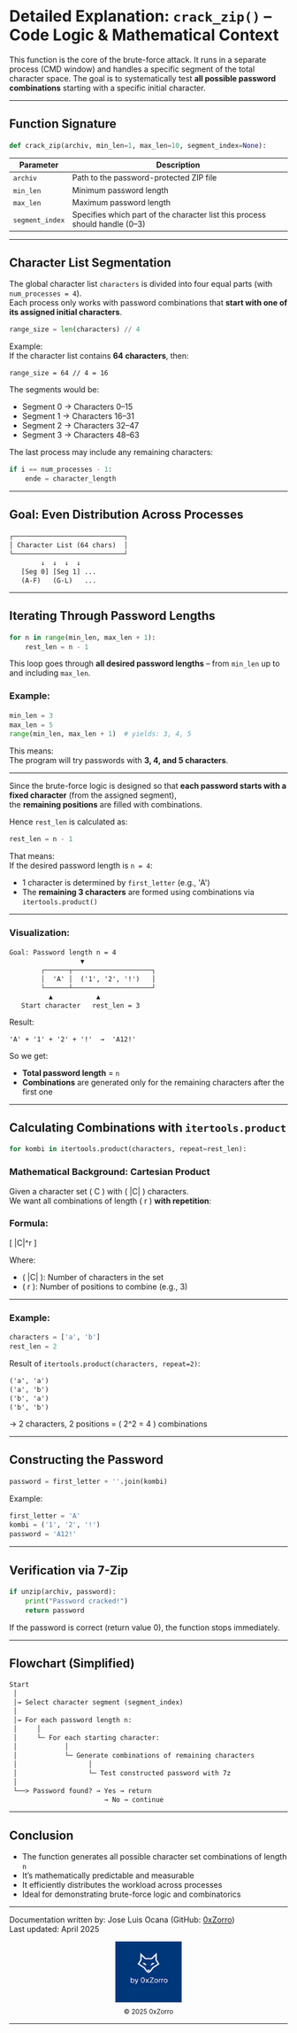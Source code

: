 # Detailed Explanation: `crack_zip()` – Code Logic & Mathematical Context

This function is the core of the brute-force attack. It runs in a separate process (CMD window) and handles a specific segment of the total character space. The goal is to systematically test **all possible password combinations** starting with a specific initial character.

---

## Function Signature

```python
def crack_zip(archiv, min_len=1, max_len=10, segment_index=None):
```

| Parameter        | Description                                                                 |
|------------------|-----------------------------------------------------------------------------|
| `archiv`         | Path to the password-protected ZIP file                                     |
| `min_len`        | Minimum password length                                                     |
| `max_len`        | Maximum password length                                                     |
| `segment_index`  | Specifies which part of the character list this process should handle (0–3) |

---

## Character List Segmentation

The global character list `characters` is divided into four equal parts (with `num_processes = 4`).  
Each process only works with password combinations that **start with one of its assigned initial characters**.

```python
range_size = len(characters) // 4
```

Example:  
If the character list contains **64 characters**, then:

```
range_size = 64 // 4 = 16
```

The segments would be:
- Segment 0 → Characters 0–15
- Segment 1 → Characters 16–31
- Segment 2 → Characters 32–47
- Segment 3 → Characters 48–63

The last process may include any remaining characters:

```python
if i == num_processes - 1:
    ende = character_length
```

---

## Goal: Even Distribution Across Processes

```text
┌────────────────────────────┐
│ Character List (64 chars)  │
└────────────────────────────┘
        ↓  ↓  ↓  ↓
   [Seg 0] [Seg 1] ...
   (A-F)   (G-L)   ...
```

---

## Iterating Through Password Lengths

```python
for n in range(min_len, max_len + 1):
    rest_len = n - 1
```

This loop goes through **all desired password lengths** – from `min_len` up to and including `max_len`.

### Example:
```python
min_len = 3
max_len = 5
range(min_len, max_len + 1)  # yields: 3, 4, 5
```

This means:  
The program will try passwords with **3, 4, and 5 characters**.

---

Since the brute-force logic is designed so that **each password starts with a fixed character** (from the assigned segment),  
the **remaining positions** are filled with combinations.

Hence `rest_len` is calculated as:

```python
rest_len = n - 1
```

That means:  
If the desired password length is `n = 4`:

- 1 character is determined by `first_letter` (e.g., 'A')
- The **remaining 3 characters** are formed using combinations via `itertools.product()`

---

### Visualization:

```
Goal: Password length n = 4
                  ▼
        ┌──────┬────────────────────┐
        │  'A' │  ('1', '2', '!')   │
        └──────┴────────────────────┘
          ▲           ▲
   Start character   rest_len = 3
```

Result:
```
'A' + '1' + '2' + '!'  →  'A12!'
```

So we get:
- **Total password length** = `n`
- **Combinations** are generated only for the remaining characters after the first one

---

## Calculating Combinations with `itertools.product`

```python
for kombi in itertools.product(characters, repeat=rest_len):
```

### Mathematical Background: **Cartesian Product**

Given a character set \( C \) with \( |C| \) characters.  
We want all combinations of length \( r \) **with repetition**:

### Formula:

\[
|C|^r
\]

Where:
- \( |C| \): Number of characters in the set
- \( r \): Number of positions to combine (e.g., 3)

---

### Example:

```python
characters = ['a', 'b']
rest_len = 2
```

Result of `itertools.product(characters, repeat=2)`:

```
('a', 'a')
('a', 'b')
('b', 'a')
('b', 'b')
```

 → 2 characters, 2 positions = \( 2^2 = 4 \) combinations

---

## Constructing the Password

```python
password = first_letter + ''.join(kombi)
```

Example:
```python
first_letter = 'A'
kombi = ('1', '2', '!')
password = 'A12!'
```

---

## Verification via 7-Zip

```python
if unzip(archiv, password):
    print("Password cracked!")
    return password
```

If the password is correct (return value 0), the function stops immediately.

---

## Flowchart (Simplified)

```
Start
 │
 │→ Select character segment (segment_index)
 │
 │→ For each password length n:
 │     │
 │     └─ For each starting character:
 │            │
 │            └─ Generate combinations of remaining characters
 │                  │
 │                  └─ Test constructed password with 7z
 │
 └──> Password found? → Yes → return
                        → No → continue
```

---

## Conclusion

- The function generates all possible character set combinations of length `n`
- It’s mathematically predictable and measurable
- It efficiently distributes the workload across processes
- Ideal for demonstrating brute-force logic and combinatorics

---

Documentation written by: Jose Luis Ocana (GitHub: [0xZorro](https://github.com/0xZorro))  
Last updated: April 2025

<div align="center">
  <img src="brand.png" alt="by 0xZorro" width="120"/>
  <br/>
  <sub>© 2025 0xZorro</sub>
</div>

---
